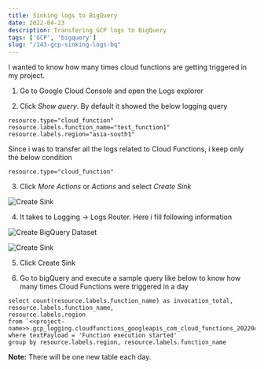 ```yaml
--- 
title: Sinking logs to BigQuery
date: 2022-04-23
description: Transfering GCP logs to BigQuery
tags: ['GCP', 'bigquery']
slug: "/143-gcp-sinking-logs-bq"
---
```


I wanted to know how many times cloud functions are getting triggered in my project.

1. Go to Google Cloud Console and open the Logs explorer

2. Click *Show query*. By default it showed the below logging query

```
resource.type="cloud_function" 
resource.labels.function_name="test_function1" 
resource.labels.region="asia-south1"
```

Since i was to transfer all the logs related to Cloud Functions, i keep only the below condition
```
resource.type="cloud_function" 
```

3. Click *More Actions* or *Actions* and select *Create Sink*

![Create Sink](assets/143-sink1.png "Create Sink")

4. It takes to Logging -> Logs Router. Here i fill following information

![Create BigQuery Dataset](assets/143-sink3.png "Create BigQuery Dataset")

![Create Sink](assets/143-sink3.png "Create Sink")

5. Click Create Sink

6. Go to bigQuery and execute a sample query like below to know how many times Cloud Functions were triggered in a day

```
select count(resource.labels.function_name) as invocation_total, 
resource.labels.function_name, 
resource.labels.region
from `<<project-name>>.gcp_logging.cloudfunctions_googleapis_com_cloud_functions_20220423`
where textPayload = 'Function execution started' 
group by resource.labels.region, resource.labels.function_name
```

**Note:** There will be one new table each day.
